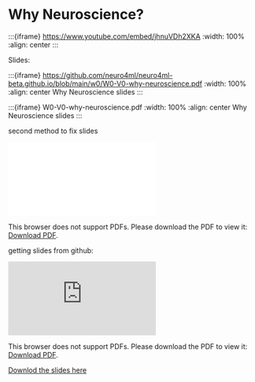 # Why Neuroscience?

:::{iframe} https://www.youtube.com/embed/jhnuVDh2XKA
:width: 100%
:align: center
:::

Slides:

:::{iframe} https://github.com/neuro4ml/neuro4ml-beta.github.io/blob/main/w0/W0-V0-why-neuroscience.pdf
:width: 100%
:align: center
Why Neuroscience slides
:::

:::{iframe} W0-V0-why-neuroscience.pdf
:width: 100%
:align: center
Why Neuroscience slides
:::

second method to fix slides

<object data="W0-V0-why-neuroscience.pdf" type="application/pdf" width="700px" height="700px">
    <embed src="W0-V0-why-neuroscience.pdf">
        <p>This browser does not support PDFs. Please download the PDF to view it: <a href="W0-V0-why-neuroscience.pdf">Download PDF</a>.</p>
    </embed>
</object>

getting slides from github:

<object data="https://github.com/neuro4ml/neuro4ml-beta.github.io/blob/main/Week_0/W0-V0-why-neuroscience.pdf" type="application/pdf" width="700px" height="700px">
    <embed src="https://github.com/neuro4ml/neuro4ml-beta.github.io/blob/main/Week_0/W0-V0-why-neuroscience.pdf">
        <p>This browser does not support PDFs. Please download the PDF to view it: <a href="https://github.com/neuro4ml/neuro4ml-beta.github.io/blob/main/Week_0/W0-V0-why-neuroscience.pdf">Download PDF</a>.</p>
    </embed>
</object>


[Downlod the slides here](W0-V0-why-neuroscience.pptx)
